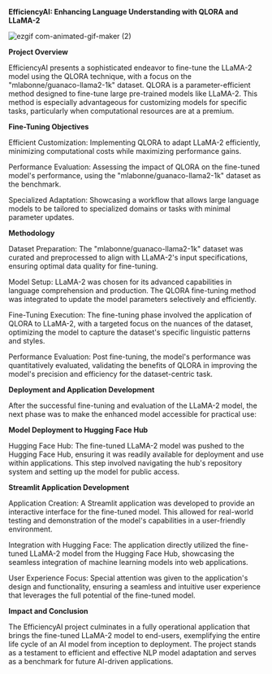 **EfficiencyAI: Enhancing Language Understanding with QLORA and LLaMA-2**

![ezgif com-animated-gif-maker (2)](https://github.com/Abhi0323/Fine-Tuning-Large-Language-Model/assets/112967999/e8a03244-6db8-4b4b-82e7-ae2660ee87b5)

**Project Overview**

EfficiencyAI presents a sophisticated endeavor to fine-tune the LLaMA-2 model using the QLORA technique, with a focus on the "mlabonne/guanaco-llama2-1k" dataset. QLORA is a parameter-efficient method designed to fine-tune large pre-trained models like LLaMA-2. This method is especially advantageous for customizing models for specific tasks, particularly when computational resources are at a premium.

**Fine-Tuning Objectives**

Efficient Customization: Implementing QLORA to adapt LLaMA-2 efficiently, minimizing computational costs while maximizing performance gains.

Performance Evaluation: Assessing the impact of QLORA on the fine-tuned model's performance, using the "mlabonne/guanaco-llama2-1k" dataset as the benchmark.

Specialized Adaptation: Showcasing a workflow that allows large language models to be tailored to specialized domains or tasks with minimal parameter updates.

**Methodology**

Dataset Preparation: The "mlabonne/guanaco-llama2-1k" dataset was curated and preprocessed to align with LLaMA-2's input specifications, ensuring optimal data quality for fine-tuning.

Model Setup: LLaMA-2 was chosen for its advanced capabilities in language comprehension and production. The QLORA fine-tuning method was integrated to update the model parameters selectively and efficiently.

Fine-Tuning Execution: The fine-tuning phase involved the application of QLORA to LLaMA-2, with a targeted focus on the nuances of the dataset, optimizing the model to capture the dataset's specific linguistic patterns and styles.

Performance Evaluation: Post fine-tuning, the model's performance was quantitatively evaluated, validating the benefits of QLORA in improving the model's precision and efficiency for the dataset-centric task.

**Deployment and Application Development**

After the successful fine-tuning and evaluation of the LLaMA-2 model, the next phase was to make the enhanced model accessible for practical use:

**Model Deployment to Hugging Face Hub**

Hugging Face Hub: The fine-tuned LLaMA-2 model was pushed to the Hugging Face Hub, ensuring it was readily available for deployment and use within applications. This step involved navigating the hub's repository system and setting up the model for public access.

**Streamlit Application Development**

Application Creation: A Streamlit application was developed to provide an interactive interface for the fine-tuned model. This allowed for real-world testing and demonstration of the model's capabilities in a user-friendly environment.

Integration with Hugging Face: The application directly utilized the fine-tuned LLaMA-2 model from the Hugging Face Hub, showcasing the seamless integration of machine learning models into web applications.

User Experience Focus: Special attention was given to the application's design and functionality, ensuring a seamless and intuitive user experience that leverages the full potential of the fine-tuned model.

**Impact and Conclusion**

The EfficiencyAI project culminates in a fully operational application that brings the fine-tuned LLaMA-2 model to end-users, exemplifying the entire life cycle of an AI model from inception to deployment. The project stands as a testament to efficient and effective NLP model adaptation and serves as a benchmark for future AI-driven applications.
